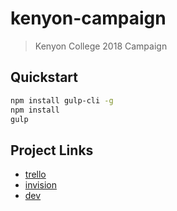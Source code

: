 # kenyon-campaign
> Kenyon College 2018 Campaign

## Quickstart

```sh
npm install gulp-cli -g
npm install
gulp
```

## Project Links

* [trello](https://trello.com/b/TkN4nIa3/kenyon-campaign)
* [invision](https://projects.invisionapp.com/d/main#/projects/prototypes/14302300)
* [dev](kenyon-campaign.dev.fastspot.com)
